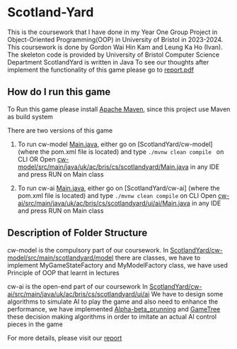 # Scotland-Yard

This is the coursework that I have done in my Year One Group Project in Object-Oriented Programming(OOP) in University of Bristol in 2023-2024.
This coursework is done by Gordon Wai Hin Kam and Leung Ka Ho (Ivan).
The skeleton code is provided by University of Bristol Computer Science Department
ScotlandYard is written in Java
To see our thoughts after implement the functionality of this game please go to [report.pdf](ScotlandYard/report.pdf)

## How do I run this game 

To Run this game please install [Apache Maven](https://maven.apache.org/), since this project use Maven as build system 

There are two versions of this game

1. To run cw-model [Main.java](cw-model/src/main/java/uk/ac/bris/cs/scotlandyard/Main.java), either go on [ScotlandYard/cw-model] (where the pom.xml file is located) and type `./mvnw clean compile ` on CLI OR Open [cw-model/src/main/java/uk/ac/bris/cs/scotlandyard/Main.java](ScotlandYard/cw-model/src/main/java/uk/ac/bris/cs/scotlandyard/Main.java) in any IDE and press RUN on Main class

2. To run cw-ai [Main.java](cw-ai/src/main/java/uk/ac/bris/cs/scotlandyard/ui/ai/Main.java), either go on [ScotlandYard/cw-ai] (where the pom.xml file is located) and type `./mvnw clean compile` on CLI Open [cw-ai/src/main/java/uk/ac/bris/cs/scotlandyard/ui/ai/Main.java](ScotlandYard/cw-ai/src/main/java/uk/ac/bris/cs/scotlandyard/ui/ai/Main.java) in any IDE and press RUN on Main class

## Description of Folder Structure

cw-model is the compulsory part of our coursework.
In [ScotlandYard/cw-model/src/main/scotlandyard/model]((ScotlandYard/cw-model/src/main/scotlandyard/model))
there are classes, we have to implement MyGameStateFactory and MyModelFactory class, we have used Principle of OOP that learnt in lectures

cw-ai is the open-end part of our coursework
In [ScotlandYard/cw-ai/src/main/java/uk/ac/bris/cs/scotlandyard/ui/ai]((ScotlandYard/cw-ai/src/main/java/uk/ac/bris/cs/scotlandyard/ui/ai))
We have to design some algorithms to simulate AI to play the game and also need to enhance the performance, we have implemented [Alpha-beta_prunning](https://en.wikipedia.org/wiki/Alpha%E2%80%93beta_pruning) and [GameTree](https://en.wikipedia.org/wiki/Game_tree) these decision making algorithms in order to imitate an actual AI control pieces in the game

For more details, please visit our [report]((ScotlandYard/report.pdf))